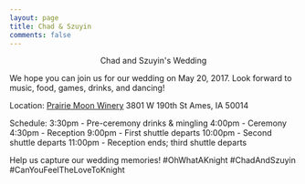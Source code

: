 ```yaml
---
layout: page
title: Chad & Szuyin
comments: false
---
```


<center>Chad and Szuyin's Wedding</center>

We hope you can join us for our wedding on May 20, 2017. Look forward to music, food, games, drinks, and dancing!

Location: 
[Prairie Moon Winery](http://www.prairiemoonwinery.com/)
3801 W 190th St
Ames, IA 50014

Schedule: 
3:30pm - Pre-ceremony drinks & mingling
4:00pm - Ceremony
4:30pm - Reception
9:00pm - First shuttle departs
10:00pm - Second shuttle departs
11:00pm - Reception ends; third shuttle departs

Help us capture our wedding memories!
#OhWhatAKnight
#ChadAndSzuyin
#CanYouFeelTheLoveToKnight

